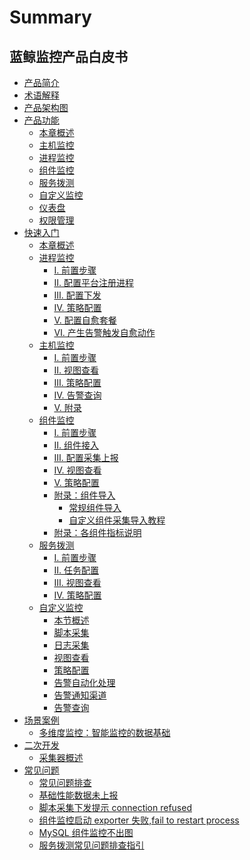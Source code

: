 # Summary

## 蓝鲸监控产品白皮书
* [产品简介](产品简介/README.md)
* [术语解释](术语解释/Concepts_Terminology.md)
* [产品架构图](产品结构图/Product_Architecture.md)
* [产品功能]()
    * [本章概述](产品功能/Function_Introduction.md)
    * [主机监控](产品功能/Host_monitor_desc.md)
    * [进程监控](产品功能/Process_monitor_desc.md)
    * [组件监控](产品功能/Component_monitor_desc.md)
    * [服务拨测](产品功能/Uptime_check_desc.md)
    * [自定义监控](产品功能/Custom_monitor_desc.md)
    * [仪表盘](产品功能/Visualization_desc.md)
    * [权限管理](产品功能/Authority_management_desc.md)
* [快速入门]()
    * [本章概述](快速入门/Getting_started.md)
    * [进程监控]()
        * [Ⅰ. 前置步骤](快速入门/进程监控/process_monitor_front.md)
        * [Ⅱ. 配置平台注册进程](快速入门/进程监控/process_monitor_cmdb_config.md)
        * [Ⅲ. 配置下发](快速入门/进程监控/process_monitor_distribution_config.md)
        * [Ⅳ. 策略配置](快速入门/进程监控/process_monitor_alarm_config.md)
        * [Ⅴ. 配置自愈套餐](快速入门/进程监控/process_monitor_fta_config.md)
        * [Ⅵ. 产生告警触发自愈动作](快速入门/进程监控/process_monitor_fta_result.md)
    * [主机监控]()
        * [Ⅰ. 前置步骤](快速入门/主机监控/host_monitor_front.md)
        * [Ⅱ. 视图查看](快速入门/主机监控/host_monitor_view.md)
        * [Ⅲ. 策略配置](快速入门/主机监控/host_monitor_config.md)
        * [Ⅳ. 告警查询](快速入门/主机监控/host_monitor_check_alarm.md)
        * [Ⅴ. 附录](快速入门/主机监控/host_monitor_end.md)
    * [组件监控]()
        * [Ⅰ. 前置步骤](快速入门/组件监控/component_monitor_front.md)
        * [Ⅱ. 组件接入](快速入门/组件监控/component_acsess.md)
        * [Ⅲ. 配置采集上报](快速入门/组件监控/component_collect.md)
        * [Ⅳ. 视图查看](快速入门/组件监控/component_monitor_view.md)
        * [Ⅴ. 策略配置](快速入门/组件监控/component_monitor_config.md)
        * [附录：组件导入]()
            * [常规组件导入](快速入门/组件监控/Import_Component.md)
            * [自定义组件采集导入教程](快速入门/组件监控/Write_Component.md)
        * [附录：各组件指标说明](快速入门/组件监控/Component_monitor_index.md)
    * [服务拨测]()
        * [Ⅰ. 前置步骤](快速入门/服务拨测/uptime_front.md)
        * [Ⅱ. 任务配置](快速入门/服务拨测/uptime_collect.md)
        * [Ⅲ. 视图查看](快速入门/服务拨测/uptime_view.md)
        * [Ⅳ. 策略配置](快速入门/服务拨测/uptime_config.md)
    * [自定义监控]()
        * [本节概述](快速入门/自定义监控/Custom_Monitor_Getting_Started.md)
        * [脚本采集](快速入门/自定义监控/Shell_Scripts_Collection.md)
        * [日志采集](快速入门/自定义监控/Log_Collection.md)
        * [视图查看](快速入门/自定义监控/Custom_Monitor_Visualization.md)
        * [策略配置](快速入门/自定义监控/Custom_Monitor_Trigger.md)
        * [告警自动化处理](快速入门/自定义监控/Custom_Monitor_Auto-recovery.md)
        * [告警通知渠道](快速入门/自定义监控/Alarm_Notice.md)
        * [告警查询](快速入门/自定义监控/Event_Center.md)
* [场景案例]()
    * [多维度监控：智能监控的数据基础](场景案例/Multi-dimensional_monitoring.md)
* [二次开发]()
    * [采集器概述](二次开发/plugins.md)
* [常见问题]()
    * [常见问题排查](常见问题/FAQ.md)
    * [基础性能数据未上报](常见问题/Basic_Performance_Data_Not_Reported.md)
    * [脚本采集下发提示 connection refused](常见问题/Shell_Collection_Attention_Connection_Refused.md)
    * [组件监控启动 exporter 失败,fail to restart process](常见问题/Component_Fail_to_Restart_Process.md)
    * [MySQL 组件监控不出图](常见问题/MySQL_Component_no_Pic.md)
    * [服务拨测常见问题排查指引](常见问题/allocate.md)

